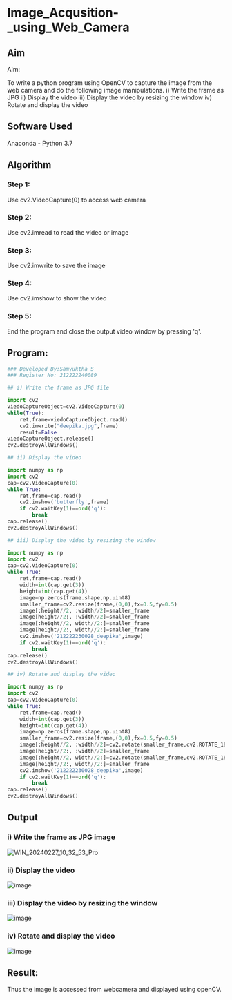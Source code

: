 # Image_Acqusition-_using_Web_Camera
## Aim
 
Aim:
 
To write a python program using OpenCV to capture the image from the web camera and do the following image manipulations.
i) Write the frame as JPG 
ii) Display the video 
iii) Display the video by resizing the window
iv) Rotate and display the video

## Software Used
Anaconda - Python 3.7
## Algorithm
### Step 1:
Use cv2.VideoCapture(0) to access web camera

### Step 2:
Use cv2.imread to read the video or image

### Step 3:
Use cv2.imwrite to save the image

### Step 4:
Use cv2.imshow to show the video

### Step 5:
End the program and close the output video window by pressing 'q'.

## Program:
``` Python
### Developed By:Samyuktha S
### Register No: 212222240089

## i) Write the frame as JPG file

import cv2
viedoCaptureObject=cv2.VideoCapture(0)
while(True):
    ret,frame=viedoCaptureObject.read()
    cv2.imwrite("deepika.jpg",frame)
    result=False
viedoCaptureObject.release()
cv2.destroyAllWindows()

## ii) Display the video

import numpy as np
import cv2
cap=cv2.VideoCapture(0)
while True:
    ret,frame=cap.read()
    cv2.imshow('butterfly',frame)
    if cv2.waitKey(1)==ord('q'):
        break
cap.release()
cv2.destroyAllWindows()

## iii) Display the video by resizing the window

import numpy as np
import cv2
cap=cv2.VideoCapture(0)
while True:
    ret,frame=cap.read()
    width=int(cap.get(3))
    height=int(cap.get(4))
    image=np.zeros(frame.shape,np.uint8)
    smaller_frame=cv2.resize(frame,(0,0),fx=0.5,fy=0.5)
    image[:height//2, :width//2]=smaller_frame
    image[height//2:, :width//2]=smaller_frame
    image[:height//2, width//2:]=smaller_frame
    image[height//2:, width//2:]=smaller_frame
    cv2.imshow('212222230028_deepika',image)
    if cv2.waitKey(1)==ord('q'):
        break
cap.release()
cv2.destroyAllWindows()

## iv) Rotate and display the video

import numpy as np
import cv2
cap=cv2.VideoCapture(0)
while True:
    ret,frame=cap.read()
    width=int(cap.get(3))
    height=int(cap.get(4))
    image=np.zeros(frame.shape,np.uint8)
    smaller_frame=cv2.resize(frame,(0,0),fx=0.5,fy=0.5)
    image[:height//2, :width//2]=cv2.rotate(smaller_frame,cv2.ROTATE_180)
    image[height//2:, :width//2]=smaller_frame
    image[:height//2, width//2:]=cv2.rotate(smaller_frame,cv2.ROTATE_180)
    image[height//2:, width//2:]=smaller_frame
    cv2.imshow('212222230028_deepika',image)
    if cv2.waitKey(1)==ord('q'):
        break
cap.release()
cv2.destroyAllWindows()

```
## Output

### i) Write the frame as JPG image

![WIN_20240227_10_32_53_Pro](https://github.com/SamyukthaSreenivasan/Image_Acqusition-_using_Web_Camera/assets/119475703/923010ab-538a-4121-b21b-2dc5d1e0dd74)

### ii) Display the video

![image](https://github.com/SamyukthaSreenivasan/Image_Acqusition-_using_Web_Camera/assets/119475703/4ce7d6c6-40a1-4332-866c-856ed5e159b3)

### iii) Display the video by resizing the window

![image](https://github.com/SamyukthaSreenivasan/Image_Acqusition-_using_Web_Camera/assets/119475703/d03cae61-3774-44e7-a8a3-2fba6f992358)

### iv) Rotate and display the video

![image](https://github.com/SamyukthaSreenivasan/Image_Acqusition-_using_Web_Camera/assets/119475703/4665391c-cbd8-4ef4-b18c-fe590fb68087)

## Result:
Thus the image is accessed from webcamera and displayed using openCV.
